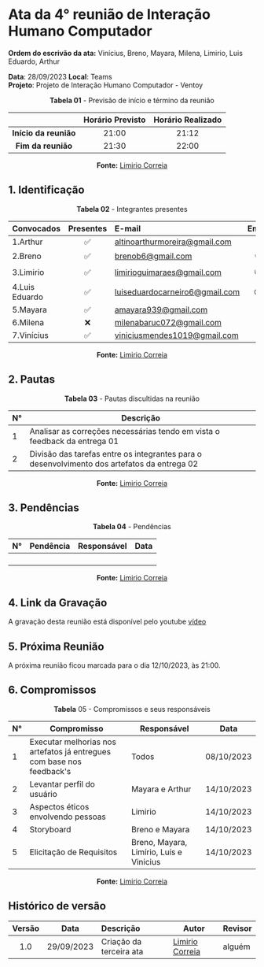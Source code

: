 # Ata da  4° reunião de Interação Humano Computador

**Ordem do escrivão da ata:** Vinícius, Breno, Mayara, Milena, Limirio, Luis Eduardo,
Arthur

**Data**:   28/09/2023 **Local**: Teams <br>
**Projeto**: Projeto de Interação Humano Computador - Ventoy <br>

<center>

**Tabela 01** - Previsão de início e término da reunião

|   | Horário Previsto | Horário Realizado |
|:-:| :-: | :-: |
|**Início da reunião**| 21:00 | 21:12 |
|**Fim da reunião**| 21:30 | 22:00 |

**Fonte:** [Limirio Correia](https://github.com/LimirioGuimaraes)

</center>


## 1. Identificação

<center>

**Tabela 02** - Integrantes presentes

| Convocados    | Presentes         | E-mail                        | Emoji |
| ---           | :---:             | :--                           | :---: |
| 1.Arthur      |:white_check_mark: |altinoarthurmoreira@gmail.com  |:space_invader:|
| 2.Breno       |:white_check_mark: |brenob6@gmail.com              |:coffee:       |
| 3.Limirio     |:white_check_mark: |limirioguimaraes@gmail.com     |:thumbsup:     |
| 4.Luis Eduardo|:white_check_mark: |luiseduardocarneiro6@gmail.com |:sunglasses:   |
| 5.Mayara      |:white_check_mark: |amayara939@gmail.com           |:fist:         |
| 6.Milena      |:x:                |milenabaruc072@gmail.com       |:fairy:        |
| 7.Vinícius    |:white_check_mark: |viniciusmendes1019@gmail.com   |:cold_face:    |

**Fonte:** [Limirio Correia](https://github.com/LimirioGuimaraes)

</center>

## 2. Pautas

<center>
  
**Tabela 03** - Pautas discultidas na reunião

| **N°** | **Descrição**|
|---|-----------------|
| 1 | Analisar as correções necessárias tendo em vista o feedback da entrega 01 |
| 2 | Divisão das tarefas entre os integrantes para o desenvolvimento dos artefatos da entrega 02 |

**Fonte:** [Limirio Correia](https://github.com/LimirioGuimaraes)


</center>

## 3. Pendências

<center>

**Tabela 04** - Pendências

| **N°** | **Pendência** | **Responsável** | **Data** |
|--------|---------------|-----------------|----------|
|        |               |                 |          |
|        |               |                 |          |
|        |               |                 |          |
|        |               |                 |          |

**Fonte:** [Limirio Correia](https://github.com/LimirioGuimaraes)

</center>

## 4. Link da Gravação
A gravação desta reunião está disponível pelo youtube [vídeo]()

## 5. Próxima Reunião

A próxima reunião ficou marcada para o dia 12/10/2023, às 21:00.

## 6. Compromissos

<center>

**Tabela** 05 - Compromissos e seus responsáveis

|**N°** | **Compromisso**                               | **Responsável**   | **Data**  |
|------ |-------------------------------------          |------------------ |-----------|
| 1     | Executar melhorias nos artefatos já entregues com base nos feedback's                          | Todos             | 08/10/2023|
| 2     | Levantar perfil do usuário                                                                     | Mayara e Arthur   | 14/10/2023|
| 3     | Aspectos éticos envolvendo pessoas                                                             | Limirio           | 14/10/2023|
| 4     | Storyboard                                                                                     | Breno e Mayara    | 14/10/2023|
| 5     | Elicitação de Requisitos                                                                       | Breno, Mayara, Limírio, Luís e Vinicius| 14/10/2023|

**Fonte:** [Limirio Correia](https://github.com/LimirioGuimaraes)

</center>

## Histórico de versão

| Versão | Data      | Descrição | Autor | Revisor |
| :-:    | :-----:   | :------   | ----  | ------- |
| 1.0    |29/09/2023 | Criação da terceira ata |[Limirio Correia](https://github.com/LimirioGuimaraes)|alguém |
